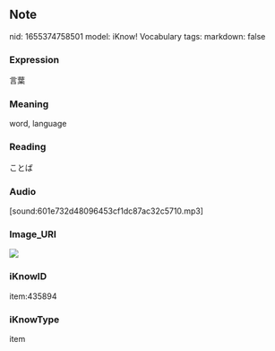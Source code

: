 ## Note
nid: 1655374758501
model: iKnow! Vocabulary
tags: 
markdown: false

### Expression
言葉

### Meaning
word, language

### Reading
ことば

### Audio
[sound:601e732d48096453cf1dc87ac32c5710.mp3]

### Image_URI
<img src="7be6b6cd24ec8a129d6aec67694eeb18.jpg">

### iKnowID
item:435894

### iKnowType
item
